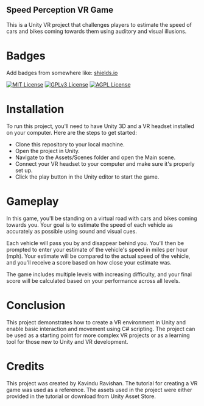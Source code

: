## Speed Perception VR Game
This is a Unity VR project that challenges players to estimate the speed of cars and bikes coming towards them using auditory and visual illusions.

# Badges

Add badges from somewhere like: [shields.io](https://shields.io/)

[![MIT License](https://img.shields.io/badge/License-MIT-green.svg)](https://choosealicense.com/licenses/mit/)
[![GPLv3 License](https://img.shields.io/badge/License-GPL%20v3-yellow.svg)](https://opensource.org/licenses/)
[![AGPL License](https://img.shields.io/badge/license-AGPL-blue.svg)](http://www.gnu.org/licenses/agpl-3.0)

# Installation
To run this project, you'll need to have Unity 3D and a VR headset installed on your computer. Here are the steps to get started:

- Clone this repository to your local machine.
- Open the project in Unity.
- Navigate to the Assets/Scenes folder and open the Main scene.
- Connect your VR headset to your computer and make sure it's properly set up.
- Click the play button in the Unity editor to start the game.

# Gameplay
In this game, you'll be standing on a virtual road with cars and bikes coming towards you. Your goal is to estimate the speed of each vehicle as accurately as possible using sound and visual cues.

Each vehicle will pass you by and disappear behind you. You'll then be prompted to enter your estimate of the vehicle's speed in miles per hour (mph). Your estimate will be compared to the actual speed of the vehicle, and you'll receive a score based on how close your estimate was.

The game includes multiple levels with increasing difficulty, and your final score will be calculated based on your performance across all levels.

# Conclusion

This project demonstrates how to create a VR environment in Unity and enable basic interaction and movement using C# scripting. The project can be used as a starting point for more complex VR projects or as a learning tool for those new to Unity and VR development.


# Credits

This project was created by Kavindu Ravishan. The tutorial for creating a VR game was used as a reference. The assets used in the project were either provided in the tutorial or download from Unity Asset Store.
